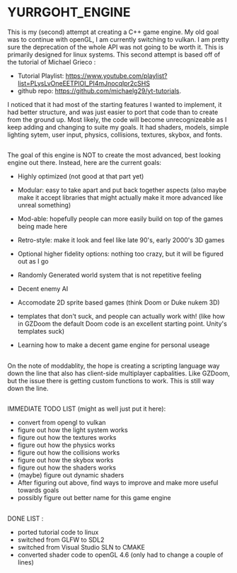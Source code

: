 # YURRGOHT_ENGINE
This is my (second) attempt at creating a C++ game engine. My old goal was to continue with openGL, I am currently switching to vulkan. I am pretty sure the deprecation of the whole API was not going to be worth it. This is primarily designed for linux systems. 
This second attempt is based off of the tutorial of Michael Grieco :
- Tutorial Playlist: https://www.youtube.com/playlist?list=PLysLvOneEETPlOI_PI4mJnocqIpr2cSHS 
- github repo: https://github.com/michaelg29/yt-tutorials.

I noticed that it had most of the starting features I wanted to implement, it had better structure, and was just easier to port that code than to create from the ground up. Most likely, the code will become unrecognizeable as I keep adding and changing to suite my goals. 
It had shaders, models, simple lighting sytem, user input, physics, collisions, textures, skybox, and fonts.   

##

The goal of this engine is NOT to create the most advanced, best looking engine out there. Instead, here are the current goals:

- Highly optimized (not good at that part yet)
- Modular: easy to take apart and put back together aspects (also maybe make it accept libraries that might actually make it more advanced like unreal something)
- Mod-able: hopefully people can more easily build on top of the games being made here
- Retro-style: make it look and feel like late 90's, early 2000's 3D games
- Optional higher fidelity options: nothing too crazy, but it will be figured out as I go
- Randomly Generated world system that is not repetitive feeling
- Decent enemy AI
- Accomodate 2D sprite based games (think Doom or Duke nukem 3D)
- templates that don't suck, and people can actually work with! (like how in GZDoom the default Doom code is an excellent starting point. Unity's templates suck)

- Learning how to make a decent game engine for personal useage

##

On the note of moddablity, the hope is creating a scripting language way down the line that also has client-side multiplayer capbalities.
Like GZDoom, but the issue there is getting custom functions to work. This is still way down the line.

##

IMMEDIATE TODO LIST (might as well just put it here):
- convert from opengl to vulkan
- figure out how the light system works
- figure out how the textures works
- figure out how the physics works
- figure out how the collisions works
- figure out how the skybox works
- figure out how the shaders works
- (maybe) figure out dynamic shaders
- After figuring out above, find ways to improve and make more useful towards goals
- possibly figure out better name for this game engine

##

DONE LIST : 
- ported tutorial code to linux
- switched from GLFW to SDL2
- switched from Visual Studio SLN to CMAKE
- converted shader code to openGL 4.6 (only had to change a couple of lines)
 

